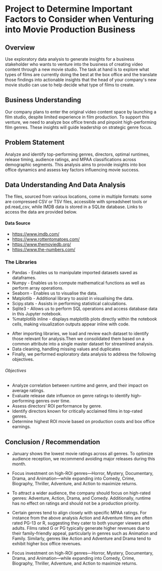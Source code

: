# Project to Determine Important Factors to Consider when Venturing into Movie Production Business

## Overview

Use exploratory data analysis to generate insights for a business stakeholder who wants to venture into the business of creating video content through a new movie studio. The task at hand is to explore what types of films are currently doing the best at the box office and the translate those findings into actionable insights that the head of your company's new movie studio can use to help decide what type of films to create.

## Business Understanding
Our company plans to enter the original video content space by launching a film studio, despite limited experience in film production. To support this venture, we need to analyze box office trends and pinpoint high-performing film genres. These insights will guide leadership on strategic genre focus.
## Problem Statement
Analyze and identify top-performing genres, directors, optimal runtimes, release timing, audience ratings, and MPAA classifications across demographic segments. This analysis aims to provide insights into box office dynamics and assess key factors influencing movie success.

## Data Understanding And Data Analysis
The files, sourced from various locations, come in multiple formats: some are compressed CSV or TSV files, accessible with spreadsheet tools or pd.read_csv, while IMDB data is stored in a SQLite database. Links to access the data are provided below.
#### Data Source
* https://www.imdb.com/
* https://www.rottentomatoes.com/
* https://www.themoviedb.org/
* https://www.the-numbers.com/
### The Libraries 
* Pandas - Enables us to manipulate imported datasets saved as dataframes.
* Numpy - Enables us to compute mathematical functions as well as perform array operations.
* Seaborn - Enables us to visualise the data.
* Matplotlib - Additional library to assist in visualising the data.
* Scipy.stats - Assists in performing statistical calculations.
* Sqlite3 - Allows us to perform SQL operations and access database data in this Jupyter notebook.
*  %matplotlib inline - displays matplotlib plots directly within the notebook cells, making visualization outputs appear inline with code.


- After importing libraries, we load and review each dataset to identify those relevant for analysis.Then we consolidated them based on a common attribute into a single master dataset for streamlined analysis.
- Data cleaning, handling missing values and duplicates
- Finally, we performed exploratory data analysis to address the following objectives.

###### Objectives
* Analyze correlation between runtime and genre, and their impact on average ratings.
* Evaluate release date influence on genre ratings to identify high-performing genres over time.
* Assess directors’ ROI performance by genre.
* Identify directors known for critically acclaimed films in top-rated genres.
* Determine highest ROI movie based on production costs and box office earnings.
## Conclusion / Recommendation
* January shows the lowest movie ratings across all genres. To optimize audience reception, we recommend avoiding major releases during this month.
* Focus investment on high-ROI genres—Horror, Mystery, Documentary, Drama, and Animation—while expanding into Comedy, Crime, Biography, Thriller, Adventure, and Action to maximize returns.
* To attract a wider audience, the company should focus on high-rated genres: Adventure, Action, Drama, and Comedy. Additionally, runtime has no effect on ratings and should not be a production priority.
* Certain genres tend to align closely with specific MPAA ratings. For instance from the above analysis Action and Adventure films are often rated PG-13 or R, suggesting they cater to both younger viewers and adults. Films rated G or PG typically generate higher revenues due to their family-friendly appeal, particularly in genres such as Animation and Family. Similarly, genres like Action and Adventure and Drama tend to exhibit higher box office revenues.
 
* Focus investment on high-ROI genres—Horror, Mystery, Documentary, Drama, and Animation—while expanding into Comedy, Crime, Biography, Thriller, Adventure, and Action to maximize returns.